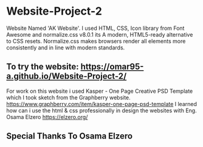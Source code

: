 # Website-Project-2
Website Named 'AK Website'. I used HTML, CSS, Icon library from Font Awesome and normalize.css v8.0.1 its A modern, HTML5-ready alternative to CSS resets. Normalize.css makes browsers render all elements more consistently and in line with modern standards.

## To try the website: https://omar95-a.github.io/Website-Project-2/
For work on this website i used Kasper - One Page Creative PSD Template which I took sketch from the Graphberry website. https://www.graphberry.com/item/kasper-one-page-psd-template
I learned how can i use the html & css professionally in design the websites with Eng. Osama Elzero https://elzero.org/

## Special Thanks To Osama Elzero
